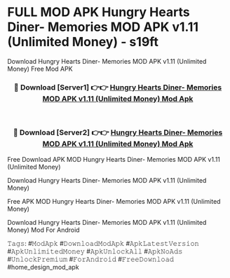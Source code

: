 # FULL MOD APK Hungry Hearts Diner- Memories MOD APK v1.11 (Unlimited Money) - s19ft
Download Hungry Hearts Diner- Memories MOD APK v1.11 (Unlimited Money) Free Mod APK

<div align="center">
<h3>🔴 Download [Server1] 👉👉 <a href="https://apk-comot.site?title=Hungry_Hearts_Diner-_Memories_MOD_APK_v1.11_(Unlimited_Money)">Hungry Hearts Diner- Memories MOD APK v1.11 (Unlimited Money) Mod Apk</a></h3><br>

<h3>🔴 Download [Server2] 👉👉 <a href="https://apk-comot.site?title=Hungry_Hearts_Diner-_Memories_MOD_APK_v1.11_(Unlimited_Money)">Hungry Hearts Diner- Memories MOD APK v1.11 (Unlimited Money) Mod Apk</a></h3>
</div>


Free Download APK MOD Hungry Hearts Diner- Memories MOD APK v1.11 (Unlimited Money)

Download Hungry Hearts Diner- Memories MOD APK v1.11 (Unlimited Money) 

Free APK MOD Hungry Hearts Diner- Memories MOD APK v1.11 (Unlimited Money) 

Download Hungry Hearts Diner- Memories MOD APK v1.11 (Unlimited Money) Mod For Android

𝚃𝚊𝚐𝚜: #𝙼𝚘𝚍𝙰𝚙𝚔 #𝙳𝚘𝚠𝚗𝚕𝚘𝚊𝚍𝙼𝚘𝚍𝙰𝚙𝚔 #𝙰𝚙𝚔𝙻𝚊𝚝𝚎𝚜𝚝𝚅𝚎𝚛𝚜𝚒𝚘𝚗 #𝙰𝚙𝚔𝚄𝚗𝚕𝚒𝚖𝚒𝚝𝚎𝚍𝙼𝚘𝚗𝚎𝚢 #𝙰𝚙𝚔𝚄𝚗𝚕𝚘𝚌𝚔𝙰𝚕𝚕 #𝙰𝚙𝚔𝙽𝚘𝙰𝚍𝚜 #𝚄𝚗𝚕𝚘𝚌𝚔𝙿𝚛𝚎𝚖𝚒𝚞𝚖 #𝙵𝚘𝚛𝙰𝚗𝚍𝚛𝚘𝚒𝚍 #𝙵𝚛𝚎𝚎𝙳𝚘𝚠𝚗𝚕𝚘𝚊𝚍 #home_design_mod_apk